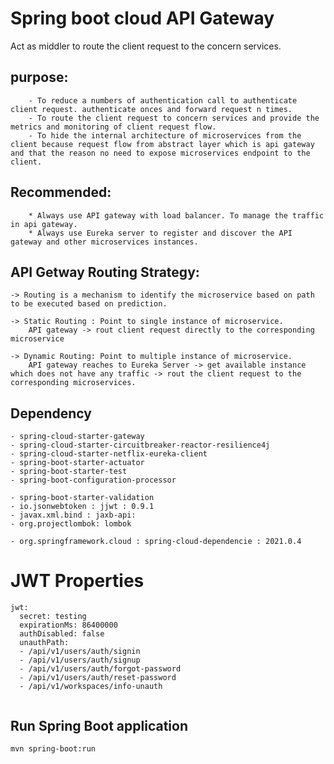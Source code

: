 # Spring boot cloud API Gateway

Act as middler to route the client request to the concern services.

## purpose: 
		- To reduce a numbers of authentication call to authenticate client request. authenticate onces and forward request n times.
		- To route the client request to concern services and provide the metrics and monitoring of client request flow.
		- To hide the internal architecture of microservices from the client because request flow from abstract layer which is api gateway and that the reason no need to expose microservices endpoint to the client.

## Recommended: 
		* Always use API gateway with load balancer. To manage the traffic in api gateway.
		* Always use Eureka server to register and discover the API gateway and other microservices instances.


## API Getway Routing Strategy:

	-> Routing is a mechanism to identify the microservice based on path to be executed based on prediction.  

	-> Static Routing : Point to single instance of microservice.
		API gateway -> rout client request directly to the corresponding microservice
		
	-> Dynamic Routing: Point to multiple instance of microservice. 
		API gateway reaches to Eureka Server -> get available instance which does not have any traffic -> rout the client request to the corresponding microservices.

## Dependency
```
- spring-cloud-starter-gateway
- spring-cloud-starter-circuitbreaker-reactor-resilience4j
- spring-cloud-starter-netflix-eureka-client
- spring-boot-starter-actuator
- spring-boot-starter-test
- spring-boot-configuration-processor

- spring-boot-starter-validation
- io.jsonwebtoken : jjwt : 0.9.1
- javax.xml.bind : jaxb-api: 
- org.projectlombok: lombok

- org.springframework.cloud : spring-cloud-dependencie : 2021.0.4

```

# JWT Properties
```
jwt:
  secret: testing
  expirationMs: 86400000
  authDisabled: false
  unauthPath: 
  - /api/v1/users/auth/signin
  - /api/v1/users/auth/signup
  - /api/v1/users/auth/forgot-password
  - /api/v1/users/auth/reset-password
  - /api/v1/workspaces/info-unauth
  
```

## Run Spring Boot application
```
mvn spring-boot:run
```

